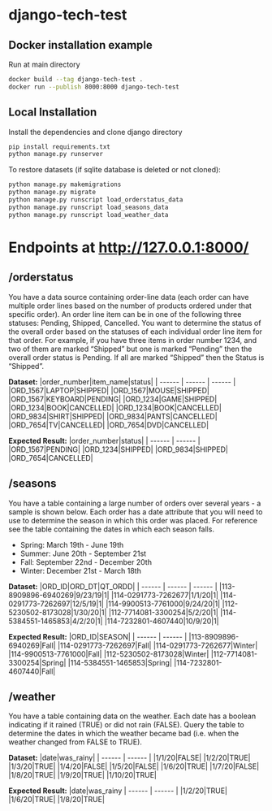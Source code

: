 # django-tech-test

## Docker installation example
Run at main directory
```sh
docker build --tag django-tech-test .
docker run --publish 8000:8000 django-tech-test
```

## Local Installation

Install the dependencies and clone django directory

```sh
pip install requirements.txt
python manage.py runserver
```

To restore datasets (if sqlite database is deleted or not cloned):
```sh
python manage.py makemigrations
python manage.py migrate
python manage.py runscript load_orderstatus_data
python manage.py runscript load_seasons_data
python manage.py runscript load_weather_data
```


# Endpoints at http://127.0.0.1:8000/
## /orderstatus

You have a data source containing order-line data (each order can have multiple order lines based on the number of products ordered under that specific order). An order line item can be in one of the following three statuses: Pending, Shipped, Cancelled. You want to determine the status of the overall order based on the statuses of each individual order line item for that order. For example, if you have three items in order number 1234, and two of them are marked “Shipped” but one is marked “Pending” then the overall order status is Pending. If all are marked “Shipped” then the Status is “Shipped”.

**Dataset:**
|order_number|item_name|status|
| ------ | ------ | ------ |
|ORD_1567|LAPTOP|SHIPPED|
|ORD_1567|MOUSE|SHIPPED|
|ORD_1567|KEYBOARD|PENDING|
|ORD_1234|GAME|SHIPPED|
|ORD_1234|BOOK|CANCELLED|
|ORD_1234|BOOK|CANCELLED|
|ORD_9834|SHIRT|SHIPPED|
|ORD_9834|PANTS|CANCELLED|
|ORD_7654|TV|CANCELLED|
|ORD_7654|DVD|CANCELLED|

**Expected Result:**
|order_number|status|
| ------ | ------ |
|ORD_1567|PENDING|
|ORD_1234|SHIPPED|
|ORD_9834|SHIPPED|
|ORD_7654|CANCELLED|

## /seasons

You have a table containing a large number of orders over several years - a sample is shown below. Each order has a date attribute that you will need to use to determine the season in which this order was placed. For reference see the table containing the dates in which each season falls.
- Spring: March 19th - June 19th
- Summer: June 20th - September 21st
- Fall: September 22nd - December 20th
- Winter: December 21st - March 18th

**Dataset:**
|ORD_ID|ORD_DT|QT_ORDD|
| ------ | ------ | ------ |
|113-8909896-6940269|9/23/19|1|
|114-0291773-7262677|1/1/20|1|
|114-0291773-7262697|12/5/19|1|
|114-9900513-7761000|9/24/20|1|
|112-5230502-8173028|1/30/20|1|
|112-7714081-3300254|5/2/20|1|
|114-5384551-1465853|4/2/20|1|
|114-7232801-4607440|10/9/20|1|

**Expected Result:**
|ORD_ID|SEASON|
| ------ | ------ |
|113-8909896-6940269|Fall|
|114-0291773-7262697|Fall|
|114-0291773-7262677|Winter|
|114-9900513-7761000|Fall|
|112-5230502-8173028|Winter|
|112-7714081-3300254|Spring|
|114-5384551-1465853|Spring|
|114-7232801-4607440|Fall|

## /weather
You have a table containing data on the weather. Each date has a boolean indicating if it rained (TRUE) or did not rain (FALSE). Query the table to determine the dates in which the weather became bad (i.e. when the weather changed from FALSE to TRUE).

**Dataset:**
|date|was_rainy|
| ------ | ------ |
|1/1/20|FALSE|
|1/2/20|TRUE|
|1/3/20|TRUE|
|1/4/20|FALSE|
|1/5/20|FALSE|
|1/6/20|TRUE|
|1/7/20|FALSE|
|1/8/20|TRUE|
|1/9/20|TRUE|
|1/10/20|TRUE|


**Expected Result:**
|date|was_rainy
| ------ | ------ |
|1/2/20|TRUE|
|1/6/20|TRUE|
|1/8/20|TRUE|
